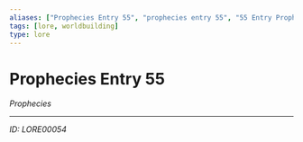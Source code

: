 ```yaml
---
aliases: ["Prophecies Entry 55", "prophecies entry 55", "55 Entry Prophecies"]
tags: [lore, worldbuilding]
type: lore
---
```


# Prophecies Entry 55

*Prophecies*

---
*ID: LORE00054*